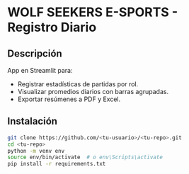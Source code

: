 # WOLF SEEKERS E-SPORTS - Registro Diario

## Descripción
App en Streamlit para:
- Registrar estadísticas de partidas por rol.
- Visualizar promedios diarios con barras agrupadas.
- Exportar resúmenes a PDF y Excel.

## Instalación

```bash
git clone https://github.com/<tu-usuario>/<tu-repo>.git
cd <tu-repo>
python -m venv env
source env/bin/activate  # o env\Scripts\activate
pip install -r requirements.txt
